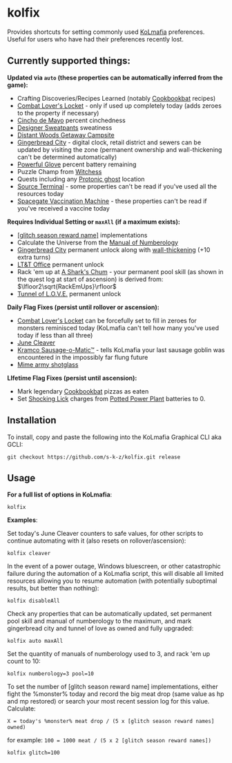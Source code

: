 # kolfix

Provides shortcuts for setting commonly used [KoLmafia](https://github.com/kolmafia/kolmafia/) preferences. Useful for users who have had their preferences recently lost.

## Currently supported things:

**Updated via `auto` (these properties can be automatically inferred from the game):**

- Crafting Discoveries/Recipes Learned (notably [Cookbookbat](https://kol.coldfront.net/thekolwiki/index.php/Cookbookbat) recipes)
- [Combat Lover's Locket](https://kol.coldfront.net/thekolwiki/index.php/Combat_lover%27s_locket) - only if used up completely today (adds zeroes to the property if necessary)
- [Cincho de Mayo](https://kol.coldfront.net/thekolwiki/index.php/Cincho_de_Mayo) percent cinchedness
- [Designer Sweatpants](https://kol.coldfront.net/thekolwiki/index.php/Designer_sweatpants) sweatiness
- [Distant Woods Getaway Campsite](https://kol.coldfront.net/thekolwiki/index.php/Your_Campsite_Away_From_Your_Campsite)
- [Gingerbread City](https://kol.coldfront.net/thekolwiki/index.php/Civic_Planning_Office) - digital clock, retail district and sewers can be updated by visiting the zone (permanent ownership and wall-thickening can't be determined automatically)
- [Powerful Glove](https://kol.coldfront.net/thekolwiki/index.php/Powerful_Glove) percent battery remaining
- Puzzle Champ from [Witchess](https://kol.coldfront.net/thekolwiki/index.php/Your_Witchess_Set)
- Quests including any [Protonic ghost](https://kol.coldfront.net/thekolwiki/index.php/Protonic_accelerator_pack) location
- [Source Terminal](https://kol.coldfront.net/thekolwiki/index.php/Source_Terminal) - some properties can't be read if you've used all the resources today
- [Spacegate Vaccination Machine](https://kol.coldfront.net/thekolwiki/index.php/Spacegate_Vaccination_Machine) - these properties can't be read if you've received a vaccine today

**Requires Individual Setting or `maxAll` (if a maximum exists):**

- [\[glitch season reward name\]](https://kol.coldfront.net/thekolwiki/index.php/Glitch_season_reward_name) implementations
- Calculate the Universe from the [Manual of Numberology](https://kol.coldfront.net/thekolwiki/index.php/Manual_of_Numberology)
- [Gingerbread City](https://kol.coldfront.net/thekolwiki/index.php/Civic_Planning_Office) permanent unlock along with [wall-thickening](https://kol.coldfront.net/thekolwiki/index.php/Civic_Planning_Office) (+10 extra turns)
- [LT&T Office](https://kol.coldfront.net/thekolwiki/index.php/LT%26T_Office) permanent unlock
- Rack 'em up at [A Shark's Chum](https://kol.coldfront.net/thekolwiki/index.php/A_Shark's_Chum) - your permanent pool skill (as shown in the quest log at start of ascension) is derived from: $\lfloor2\sqrt{RackEmUps}\rfloor$
- [Tunnel of L.O.V.E.](https://kol.coldfront.net/thekolwiki/index.php/The_Tunnel_of_L.O.V.E.) permanent unlock

**Daily Flag Fixes (persist until rollover or ascension):**

- [Combat Lover's Locket](https://kol.coldfront.net/thekolwiki/index.php/Combat_lover%27s_locket) can be forcefully set to fill in zeroes for monsters reminisced today (KoLmafia can't tell how many you've used today if less than all three)
- [June Cleaver](https://kol.coldfront.net/thekolwiki/index.php/June_cleaver)
- [Kramco Sausage-o-Matic™](https://kol.coldfront.net/thekolwiki/index.php/Kramco_Sausage-o-Matic%E2%84%A2) - tells KoLmafia your last sausage goblin was encountered in the impossibly far flung future
- [Mime army shotglass](https://kol.coldfront.net/thekolwiki/index.php/Mime_army_shotglass)

**LIfetime Flag Fixes (persist until ascension):**

- Mark legendary [Cookbookbat](https://kol.coldfront.net/thekolwiki/index.php/Cookbookbat) pizzas as eaten
- Set [Shocking Lick](https://kol.coldfront.net/thekolwiki/index.php/Shocking_Lick) charges from [Potted Power Plant](https://kol.coldfront.net/thekolwiki/index.php/Potted_power_plant) batteries to 0.

## Installation

To install, copy and paste the following into the KoLmafia Graphical CLI aka GCLI:

```
git checkout https://github.com/s-k-z/kolfix.git release
```

## Usage

**For a full list of options in KoLmafia**:

```
kolfix
```

**Examples**:

Set today's June Cleaver counters to safe values, for other scripts to continue automating with it (also resets on rollover/ascension):

```
kolfix cleaver
```

In the event of a power outage, Windows bluescreen, or other catastrophic failure during the automation of a KoLmafia script, this will disable all limited resources allowing you to resume automation (with potentially suboptimal results, but better than nothing):

```
kolfix disableAll
```

Check any properties that can be automatically updated, set permanent pool skill and manual of numberology to the maximum, and mark gingerbread city and tunnel of love as owned and fully upgraded:

```
kolfix auto maxAll
```

Set the quantity of manuals of numberology used to 3, and rack 'em up count to 10:

```
kolfix numberology=3 pool=10
```

To set the number of [glitch season reward name] implementations, either fight the %monster% today and record the big meat drop (same value as hp and mp restored) or search your most recent session log for this value. Calculate:

`X = today's %monster% meat drop / (5 x [glitch season reward names] owned)`

for example: `100 = 1000 meat / (5 x 2 [glitch season reward names])`

```
kolfix glitch=100
```
